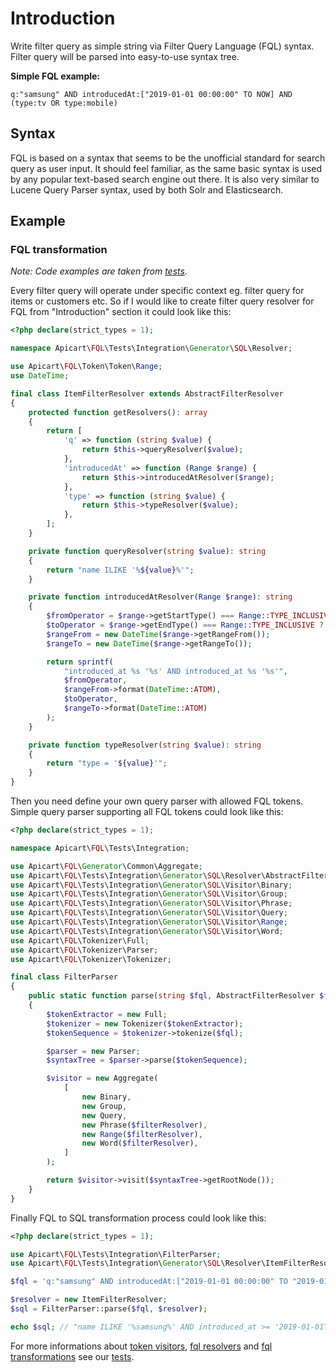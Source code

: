 # Introduction

Write filter query as simple string via Filter Query Language (FQL) syntax. Filter query will be parsed into easy-to-use syntax tree.

**Simple FQL example:**

`q:"samsung" AND introducedAt:["2019-01-01 00:00:00" TO NOW] AND (type:tv OR type:mobile)`


## Syntax

FQL is based on a syntax that seems to be the unofficial standard for search query as user input. It should feel familiar, as the same basic syntax is used by any popular text-based search engine out there. It is also very similar to Lucene Query Parser syntax, used by both Solr and Elasticsearch.

## Example

### FQL transformation

*Note: Code examples are taken from [tests](https://github.com/apicart/fql/tree/master/tests/Integration).*

Every filter query will operate under specific context eg. filter query for items or customers etc. So if I would like to create filter query resolver for FQL from "Introduction" section it could look like this:

```php
<?php declare(strict_types = 1);

namespace Apicart\FQL\Tests\Integration\Generator\SQL\Resolver;

use Apicart\FQL\Token\Token\Range;
use DateTime;

final class ItemFilterResolver extends AbstractFilterResolver
{
	protected function getResolvers(): array
	{
		return [
			'q' => function (string $value) {
				return $this->queryResolver($value);
			},
			'introducedAt' => function (Range $range) {
				return $this->introducedAtResolver($range);
			},
			'type' => function (string $value) {
				return $this->typeResolver($value);
			},
		];
	}

	private function queryResolver(string $value): string
	{
		return "name ILIKE '%${value}%'";
	}

	private function introducedAtResolver(Range $range): string
	{
		$fromOperator = $range->getStartType() === Range::TYPE_INCLUSIVE ? '>=' : '>';
		$toOperator = $range->getEndType() === Range::TYPE_INCLUSIVE ? '<=' : '<';
		$rangeFrom = new DateTime($range->getRangeFrom());
		$rangeTo = new DateTime($range->getRangeTo());

		return sprintf(
			"introduced_at %s '%s' AND introduced_at %s '%s'",
			$fromOperator,
			$rangeFrom->format(DateTime::ATOM),
			$toOperator,
			$rangeTo->format(DateTime::ATOM)
		);
	}

	private function typeResolver(string $value): string
	{
		return "type = '${value}'";
	}
}
```

Then you need define your own query parser with allowed FQL tokens. Simple query parser supporting all FQL tokens could look like this:

```php
<?php declare(strict_types = 1);

namespace Apicart\FQL\Tests\Integration;

use Apicart\FQL\Generator\Common\Aggregate;
use Apicart\FQL\Tests\Integration\Generator\SQL\Resolver\AbstractFilterResolver;
use Apicart\FQL\Tests\Integration\Generator\SQL\Visitor\Binary;
use Apicart\FQL\Tests\Integration\Generator\SQL\Visitor\Group;
use Apicart\FQL\Tests\Integration\Generator\SQL\Visitor\Phrase;
use Apicart\FQL\Tests\Integration\Generator\SQL\Visitor\Query;
use Apicart\FQL\Tests\Integration\Generator\SQL\Visitor\Range;
use Apicart\FQL\Tests\Integration\Generator\SQL\Visitor\Word;
use Apicart\FQL\Tokenizer\Full;
use Apicart\FQL\Tokenizer\Parser;
use Apicart\FQL\Tokenizer\Tokenizer;

final class FilterParser
{
	public static function parse(string $fql, AbstractFilterResolver $filterResolver): string
	{
		$tokenExtractor = new Full;
		$tokenizer = new Tokenizer($tokenExtractor);
		$tokenSequence = $tokenizer->tokenize($fql);

		$parser = new Parser;
		$syntaxTree = $parser->parse($tokenSequence);

		$visitor = new Aggregate(
			[
				new Binary,
				new Group,
				new Query,
				new Phrase($filterResolver),
				new Range($filterResolver),
				new Word($filterResolver),
			]
		);

		return $visitor->visit($syntaxTree->getRootNode());
	}
}
``` 

Finally FQL to SQL transformation process could look like this:

```php
<?php declare(strict_types = 1);

use Apicart\FQL\Tests\Integration\FilterParser;
use Apicart\FQL\Tests\Integration\Generator\SQL\Resolver\ItemFilterResolver;

$fql = 'q:"samsung" AND introducedAt:["2019-01-01 00:00:00" TO "2019-01-31 23:59:59"] AND (type:tv OR type:mobile)';

$resolver = new ItemFilterResolver;
$sql = FilterParser::parse($fql, $resolver);

echo $sql; // "name ILIKE '%samsung%' AND introduced_at >= '2019-01-01T00:00:00+01:00' AND introduced_at <= '2019-01-31T23:59:59+01:00' AND (type = 'tv' OR type = 'mobile')"
```

For more informations about [token visitors](https://github.com/apicart/fql/tree/master/tests/Integration/Generator/SQL/Visitor), [fql resolvers](https://github.com/apicart/fql/tree/master/tests/Integration/Generator/SQL/Resolver) and [fql transformations](https://github.com/apicart/fql/tree/master/tests/Generator/SQL/FilterParserTest.php) see our [tests](https://github.com/apicart/fql/tree/master/tests).
